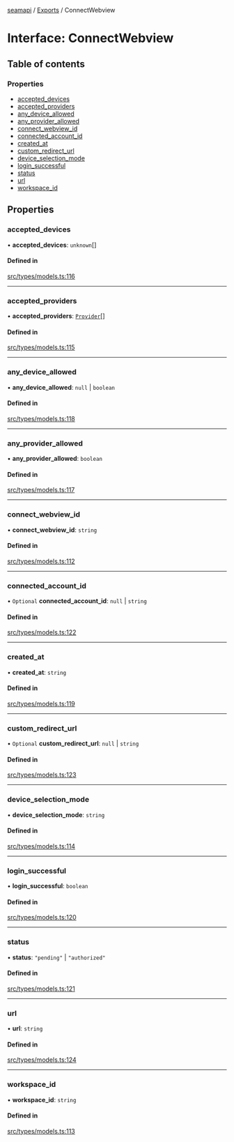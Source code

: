 [seamapi](../README.md) / [Exports](../modules.md) / ConnectWebview

# Interface: ConnectWebview

## Table of contents

### Properties

- [accepted\_devices](ConnectWebview.md#accepted_devices)
- [accepted\_providers](ConnectWebview.md#accepted_providers)
- [any\_device\_allowed](ConnectWebview.md#any_device_allowed)
- [any\_provider\_allowed](ConnectWebview.md#any_provider_allowed)
- [connect\_webview\_id](ConnectWebview.md#connect_webview_id)
- [connected\_account\_id](ConnectWebview.md#connected_account_id)
- [created\_at](ConnectWebview.md#created_at)
- [custom\_redirect\_url](ConnectWebview.md#custom_redirect_url)
- [device\_selection\_mode](ConnectWebview.md#device_selection_mode)
- [login\_successful](ConnectWebview.md#login_successful)
- [status](ConnectWebview.md#status)
- [url](ConnectWebview.md#url)
- [workspace\_id](ConnectWebview.md#workspace_id)

## Properties

### accepted\_devices

• **accepted\_devices**: `unknown`[]

#### Defined in

[src/types/models.ts:116](https://github.com/seamapi/seamapi-javascript/blob/main/src/types/models.ts#L116)

___

### accepted\_providers

• **accepted\_providers**: [`Provider`](../enums/Provider.md)[]

#### Defined in

[src/types/models.ts:115](https://github.com/seamapi/seamapi-javascript/blob/main/src/types/models.ts#L115)

___

### any\_device\_allowed

• **any\_device\_allowed**: ``null`` \| `boolean`

#### Defined in

[src/types/models.ts:118](https://github.com/seamapi/seamapi-javascript/blob/main/src/types/models.ts#L118)

___

### any\_provider\_allowed

• **any\_provider\_allowed**: `boolean`

#### Defined in

[src/types/models.ts:117](https://github.com/seamapi/seamapi-javascript/blob/main/src/types/models.ts#L117)

___

### connect\_webview\_id

• **connect\_webview\_id**: `string`

#### Defined in

[src/types/models.ts:112](https://github.com/seamapi/seamapi-javascript/blob/main/src/types/models.ts#L112)

___

### connected\_account\_id

• `Optional` **connected\_account\_id**: ``null`` \| `string`

#### Defined in

[src/types/models.ts:122](https://github.com/seamapi/seamapi-javascript/blob/main/src/types/models.ts#L122)

___

### created\_at

• **created\_at**: `string`

#### Defined in

[src/types/models.ts:119](https://github.com/seamapi/seamapi-javascript/blob/main/src/types/models.ts#L119)

___

### custom\_redirect\_url

• `Optional` **custom\_redirect\_url**: ``null`` \| `string`

#### Defined in

[src/types/models.ts:123](https://github.com/seamapi/seamapi-javascript/blob/main/src/types/models.ts#L123)

___

### device\_selection\_mode

• **device\_selection\_mode**: `string`

#### Defined in

[src/types/models.ts:114](https://github.com/seamapi/seamapi-javascript/blob/main/src/types/models.ts#L114)

___

### login\_successful

• **login\_successful**: `boolean`

#### Defined in

[src/types/models.ts:120](https://github.com/seamapi/seamapi-javascript/blob/main/src/types/models.ts#L120)

___

### status

• **status**: ``"pending"`` \| ``"authorized"``

#### Defined in

[src/types/models.ts:121](https://github.com/seamapi/seamapi-javascript/blob/main/src/types/models.ts#L121)

___

### url

• **url**: `string`

#### Defined in

[src/types/models.ts:124](https://github.com/seamapi/seamapi-javascript/blob/main/src/types/models.ts#L124)

___

### workspace\_id

• **workspace\_id**: `string`

#### Defined in

[src/types/models.ts:113](https://github.com/seamapi/seamapi-javascript/blob/main/src/types/models.ts#L113)
